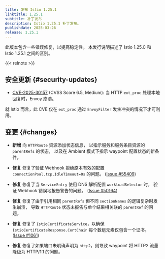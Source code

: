 ```yaml
---
title: 发布 Istio 1.25.1
linktitle: 1.25.1
subtitle: 补丁发布
description: Istio 1.25.1 补丁发布。
publishdate: 2025-03-26
release: 1.25.1
---
```


此版本包含一些错误修复，以提高稳定性。
本发行说明描述了 Istio 1.25.0 和 Istio 1.25.1 之间的区别。

{{< relnote >}}

## 安全更新 {#security-updates}

- [CVE-2025-30157](https://nvd.nist.gov/vuln/detail/CVE-2025-30157)
  (CVSS Score 6.5, Medium): 当 HTTP `ext_proc` 处理本地回复时，Envoy 崩溃。

就 Istio 而言，此 CVE 仅在 `ext_proc` 通过
`EnvoyFilter` 发生冲突的情况下才可利用。

## 变更 {#changes}

- **新增** 向 `HTTPRoute` 资源添加状态信息，
  以指示服务和服务条目资源的 `parentRefs` 的状态，
  以及在 Ambient 模式下指示 waypoint 配置状态的新条件。

- **修复** 修复了验证 Webhook 拒绝原本有效的配置 `connectionPool.tcp.IdleTimeout=0s` 的问题。
  ([Issue #55409](https://github.com/istio/istio/issues/55409))

- **修复** 修复了当 `ServiceEntry` 使用 DNS 解析配置 `workloadSelector` 时，
  验证 Webhook 错误地报告警告的问题。
  ([Issue #50164](https://github.com/istio/istio/issues/50164))

- **修复** 修复了由于引用相同 `parentRefs` 但不同 `sectionNames` 的逻辑复杂时发生崩溃，
  导致 `HTTPRoute` 状态未报告与单个结果相关联的 `parentRef` 的问题。

- **修复** 修复了 `IstioCertificateService`，以确保
  `IstioCertificateResponse.CertChain` 每个数组元素仅包含一个证书。
  ([Issue #1061](https://github.com/istio/ztunnel/issues/1061))

- **修复** 修复了如果端口未明确声明为 `http2`，则导致 waypoint 将 HTTP2 流量降级为 HTTP/1.1 的问题。
